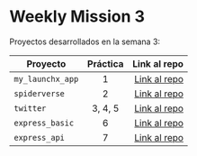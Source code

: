 # Weekly Mission 3

Proyectos desarrollados en la semana 3:

| Proyecto | Práctica | Link al repo |
| ------------- |:-------------:| -----:|
|`my_launchx_app`|1|[Link al repo](https://github.com/enrique-mendoza/launchX-BackEnd-Mission-my_launchx_app)|
|`spiderverse`|2|[Link al repo](https://github.com/enrique-mendoza/launchX-BackEnd-Mission-spiderverse)|
|`twitter`|3, 4, 5|[Link al repo](https://github.com/enrique-mendoza/launchX-BackEnd-Mission-twitter)|
|`express_basic`|6|[Link al repo](https://github.com/enrique-mendoza/launchX-BackEnd-Mission-express_basic)|
|`express_api`|7|[Link al repo](https://github.com/enrique-mendoza/launchX-BackEnd-Mission-express_api)|
